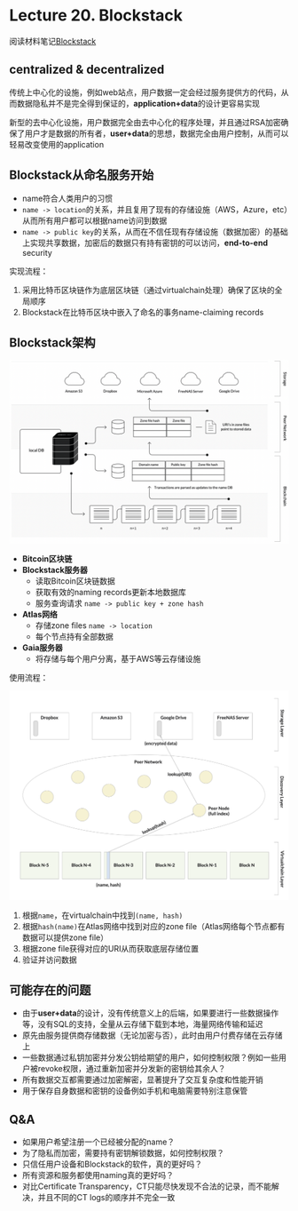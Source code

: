 # Lecture 20. Blockstack

阅读材料笔记[Blockstack](Blockstack.md)

## centralized & decentralized

传统上中心化的设施，例如web站点，用户数据一定会经过服务提供方的代码，从而数据隐私并不是完全得到保证的，**application+data**的设计更容易实现

新型的去中心化设施，用户数据完全由去中心化的程序处理，并且通过RSA加密确保了用户才是数据的所有者，**user+data**的思想，数据完全由用户控制，从而可以轻易改变使用的application

## Blockstack从命名服务开始

- name符合人类用户的习惯
- `name -> location`的关系，并且复用了现有的存储设施（AWS，Azure，etc）从而所有用户都可以根据name访问到数据
- `name -> public key`的关系，从而在不信任现有存储设施（数据加密）的基础上实现共享数据，加密后的数据只有持有密钥的可以访问，**end-to-end** security

实现流程：

1. 采用比特币区块链作为底层区块链（通过virtualchain处理）确保了区块的全局顺序
2. Blockstack在比特币区块中嵌入了命名的事务name-claiming records

## Blockstack架构

![BS1](images/BS1.png)

- **Bitcoin区块链**
- **Blockstack服务器**
  - 读取Bitcoin区块链数据
  - 获取有效的naming records更新本地数据库
  - 服务查询请求 `name -> public key + zone hash`
- **Atlas网络**
  - 存储zone files `name -> location`
  - 每个节点持有全部数据
- **Gaia服务器**
  - 将存储与每个用户分离，基于AWS等云存储设施

使用流程：

![BS5](images/BS5.png)

1. 根据`name`，在virtualchain中找到`(name, hash)`
2. 根据`hash(name)`在Atlas网络中找到对应的zone file（Atlas网络每个节点都有数据可以提供zone file）
3. 根据zone file获得对应的URI从而获取底层存储位置
4. 验证并访问数据

## 可能存在的问题

- 由于**user+data**的设计，没有传统意义上的后端，如果要进行一些数据操作等，没有SQL的支持，全量从云存储下载到本地，海量网络传输和延迟
- 原先由服务提供商存储数据（无论加密与否），此时由用户付费存储在云存储上
- 一些数据通过私钥加密并分发公钥给期望的用户，如何控制权限？例如一些用户被revoke权限，通过重新加密并分发新的密钥给其余人？
- 所有数据交互都需要通过加密解密，显著提升了交互复杂度和性能开销
- 用于保存自身数据和密钥的设备例如手机和电脑需要特别注意保管

## Q&A

- 如果用户希望注册一个已经被分配的name？
- 为了隐私而加密，需要持有密钥解锁数据，如何控制权限？
- 只信任用户设备和Blockstack的软件，真的更好吗？
- 所有资源和服务都使用naming真的更好吗？
- 对比Certificate Transparency，CT只能尽快发现不合法的记录，而不能解决，并且不同的CT logs的顺序并不完全一致
